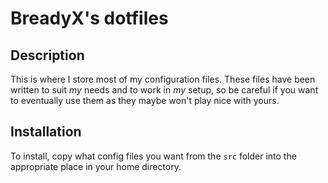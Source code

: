 # BreadyX's dotfiles
## Description
This is where I store most of my configuration files. These files have been written
to suit *my* needs and to work in *my* setup, so be careful if you want to eventually 
use them as they maybe won't play nice with yours.

## Installation
To install, copy what config files you want from the `src` folder into the appropriate
place in your home directory.
